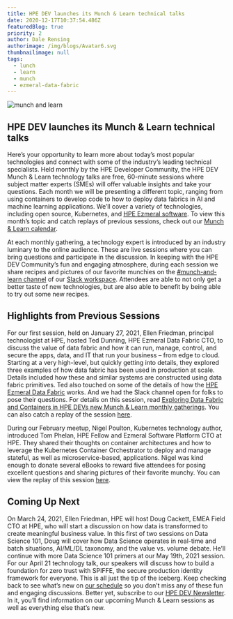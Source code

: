 ```yaml
---
title: HPE DEV launches its Munch & Learn technical talks
date: 2020-12-17T10:37:54.486Z
featuredBlog: true
priority: 2
author: Dale Rensing
authorimage: /img/blogs/Avatar6.svg
thumbnailimage: null
tags:
  - lunch
  - learn
  - munch
  - ezmeral-data-fabric
---
```

![munch and learn](https://hpe-developer-portal.s3.amazonaws.com/uploads/media/2020/12/munch-and-learn-1608201560403.jpg)

## HPE DEV launches its Munch & Learn technical talks



Here’s your opportunity to learn more about today’s most popular technologies and connect with some of the industry’s leading technical specialists. Held monthly by the HPE Developer Community, the HPE DEV Munch & Learn technology talks are free, 60-minute sessions where subject matter experts (SMEs) will offer valuable insights and take your questions. Each month we will be presenting a different topic, ranging from using containers to develop code to how to deploy data fabrics in AI and machine learning applications. We’ll cover a variety of technologies, including open source, Kubernetes, and <a href="https://www.hpe.com/us/en/ezmeral.html" target="_blank">HPE Ezmeral software</a>. To view this month’s topic and catch replays of previous sessions, check out our <a href="/blog/munch-and-learn" target="_blank">Munch & Learn calendar</a>.



At each monthly gathering, a technology expert is introduced by an industry luminary to the online audience. These are live sessions where you can bring questions and participate in the discussion. In keeping with the HPE DEV Community’s fun and engaging atmosphere, during each session we share recipes and pictures of our favorite munchies on the <a href="https://hpedev.slack.com/archives/C01GVQUPM3P" target="_blank">#munch-and-learn channel</a> of our <a href="https://slack.hpedev.io" target="_blank">Slack workspace</a>. Attendees are able to not only get a better taste of new technologies, but are also able to benefit by being able to try out some new recipes.



## Highlights from Previous Sessions



For our first session, held on January 27, 2021, Ellen Friedman, principal technologist at HPE, hosted Ted Dunning, HPE Ezmeral Data Fabric CTO, to discuss the value of data fabric and how it can run, manage, control, and secure the apps, data, and IT that run your business – from edge to cloud. Starting at a very high-level, but quickly getting into details, they explored three examples of how data fabric has been used in production at scale. Details included how these and similar systems are constructed using data fabric primitives. Ted also touched on some of the details of how the [HPE Ezmeral Data Fabric](https://www.hpe.com/us/en/software/data-fabric.html) works. And we had the Slack channel open for folks to pose their questions. For details on this session, read <a href="/blog/exploring-data-fabric-and-containers-in-hpe-devs-new-munch-learn-monthly" target="_blank">Exploring Data Fabric and Containers in HPE DEVs new Munch & Learn monthly gatherings</a>. You can also catch a replay of the session <a href="https://vimeo.com/507072887" target="_blank">here</a>.



During our February meetup, Nigel Poulton, Kubernetes technology author, introduced Tom Phelan, HPE Fellow and Ezmeral Software Platform CTO at HPE. They shared their thoughts on container architectures and how to leverage the Kubernetes Container Orchestrator to deploy and manage stateful, as well as microservice-based, applications. Nigel was kind enough to donate several eBooks to reward five attendees for posing excellent questions and sharing pictures of their favorite munchy. You can view the replay of this session <a href="https://vimeo.com/518972114" target="_blank">here</a>.



## Coming Up Next



On March 24, 2021, Ellen Friedman, HPE will host Doug Cackett, EMEA Field CTO at HPE, who will start a discussion on how data is transformed to create meaningful business value. In this first of two sessions on Data Science 101, Doug will cover how Data Science operates in real-time and batch situations, AI/ML/DL taxonomy, and the value vs. volume debate. He’ll continue with more Data Science 101 primers at our May 19th, 2021 session. For our April 21 technology talk, our speakers will discuss how to build a foundation for zero trust with SPIFFE, the secure production identity framework for everyone. 
This is all just the tip of the iceberg. Keep checking back to see what’s new on <a href="/blog/munch-and-learn" target="_blank">our schedule</a> so you don’t miss any of these fun and engaging discussions. Better yet, subscribe to  our <a href="https://developer.hpe.com/newsletter-signup" target="_blank">HPE DEV Newsletter</a>. In it, you’ll find information on our upcoming Munch & Learn sessions as well as everything else that’s new.